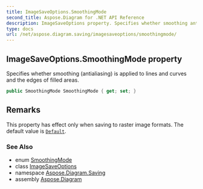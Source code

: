 ```yaml
---
title: ImageSaveOptions.SmoothingMode
second_title: Aspose.Diagram for .NET API Reference
description: ImageSaveOptions property. Specifies whether smoothing antialiasing is applied to lines and curves and the edges of filled areas
type: docs
url: /net/aspose.diagram.saving/imagesaveoptions/smoothingmode/
---
```

## ImageSaveOptions.SmoothingMode property

Specifies whether smoothing (antialiasing) is applied to lines and curves and the edges of filled areas.

```csharp
public SmoothingMode SmoothingMode { get; set; }
```

## Remarks

This property has effect only when saving to raster image formats. The default value is [`Default`](../../smoothingmode/).

### See Also

* enum [SmoothingMode](../../smoothingmode/)
* class [ImageSaveOptions](../)
* namespace [Aspose.Diagram.Saving](../../imagesaveoptions/)
* assembly [Aspose.Diagram](../../../)


